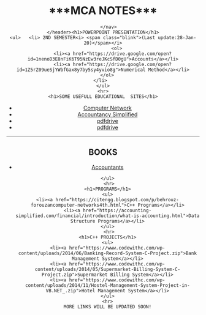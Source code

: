 <htlm>
  <head><title>kaushalbanal06.github.io/kb</title></head>
  <style>
    .blink{
            animation:Define 1.5s infinite;
      }@keyframes Define{
    0%{color: aliceblue;}
    20%{color: antiquewhite;}
    50%{color: aqua;}
    80%{color: bisque;}
    100%{color: black;}
  }
  </style>
  <body>
   <header>  
        <h1>***MCA NOTES***</h1>
        <nav>  

        </nav>
    </header><h1>POWERPOINT PRESENTATION</h1>
    <ul>   <li> 2ND SEMESTER<i> <span class="blink">(Last update:28-Jan-20)</span></i>
              <ol>
           <li><a href="https://drive.google.com/open?id=1nenoD3E8nFiK6T95NzEw3reJKcSfD0gU">Accounts</a></li>
           <li><a href="https://drive.google.com/open?id=1Z5rZ09ueSjYWbfGax8y7by5sy4yvio8g">Numerical Method</a></li>
       </ol>
    </li>  
    </ul>
    <hr>
    <h1>SOME USEFULL EDUCATIONAL  SITES</h1>
<ul>
    <li><a href="https://citengg.blogspot.com/p/behrouz-forouzancomputer-networks4th.html">Computer Network</a></li>
    <li><a href="https://accounting-simplified.com/financial/introduction/what-is-accounting.html">Accountancy Simplified</a></li>
    <li><a href="https://www.pdfdrive.com">pdfdrive</a></li>
   <li><a href="mcastyle.css">pdfdrive</a></li>
    </ul>
    <hr>
    <h1>BOOKS</h1>
    <ul>
    <li><a href="https://www.learncbse.in/ncert-accountancy-book/">Accountants</a></li>
    
    </ul>
     <hr>
    <h1>PROGRAMS</h1>
    <ul>
    <li><a href="https://citengg.blogspot.com/p/behrouz-forouzancomputer-networks4th.html">C++ Programs</a></li>
    <li><a href="https://accounting-simplified.com/financial/introduction/what-is-accounting.html">Data Structure Programs</a></li>
    </ul>
     <hr>
    <h1>C++ PROJECTS</h1>
    <ul>
    <li><a href="https://www.codewithc.com/wp-content/uploads/2014/06/Banking-Record-System-C-Project.zip">Bank Management System</a></li>
    <li><a href="https://www.codewithc.com/wp-content/uploads/2014/05/Supermarket-Billing-System-C-Project.zip">Supermarket Billing System</a></li>
    <li><a href="https://www.codewithc.com/wp-content/uploads/2014/11/Hostel-Management-System-Project-in-VB.NET_.zip">Hotel Management System</a></li>
    </ul>
    <hr>
    MORE LINKS WILL BE UPDATED SOON!
  </body>
</html>
